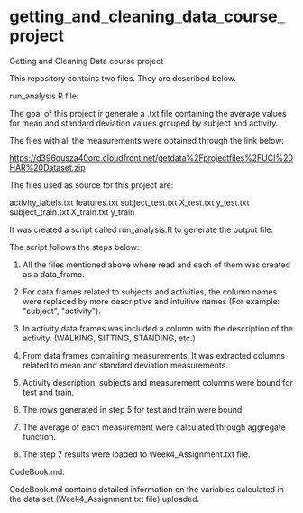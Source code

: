 # getting_and_cleaning_data_course_project

Getting and Cleaning Data course project

This repository contains two files. They are described below.

run_analysis.R file:

The goal of this project ir generate a .txt file containing the average values for mean and standard deviation values grouped by subject and activity. 

The files with all the measurements were obtained through the link below:

https://d396qusza40orc.cloudfront.net/getdata%2Fprojectfiles%2FUCI%20HAR%20Dataset.zip

The files used as source for this project are:

activity_labels.txt
features.txt
subject_test.txt
X_test.txt
y_test.txt
subject_train.txt
X_train.txt
y_train

It was created a script called run_analysis.R to generate the output file.

The script follows the steps below:

1) All the files mentioned above where read and each of them was created as a data_frame.

2) For data frames related to subjects and activities, the column names were replaced by more descriptive and intuitive names (For example: "subject", "activity").

3) In activity data frames was included a column with the description of the activity. (WALKING, SITTING, STANDING, etc.)

4) From data frames containing measurements, It was extracted columns related to mean and standard deviation measurements.

5) Activity description, subjects and measurement columns were bound for test and train.

6) The rows generated in step 5 for test and train were bound.

7) The average of each measurement were calculated through aggregate function.

8) The step 7 results were loaded to Week4_Assignment.txt file.

CodeBook.md:

CodeBook.md contains detailed information on the variables calculated in the data set (Week4_Assignment.txt file) uploaded. 
